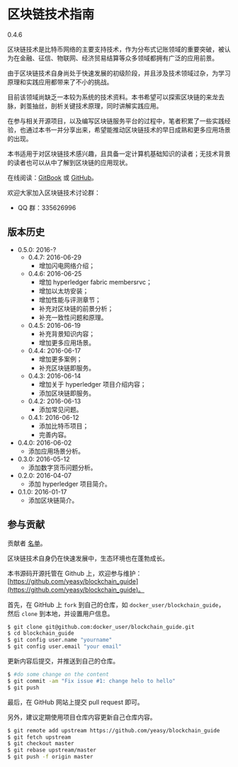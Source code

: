 # 区块链技术指南
0.4.6

区块链技术是比特币网络的主要支持技术，作为分布式记账领域的重要突破，被认为在金融、征信、物联网、经济贸易结算等众多领域都拥有广泛的应用前景。

由于区块链技术自身尚处于快速发展的初级阶段，并且涉及技术领域过杂，为学习原理和实践应用都带来了不小的挑战。

目前该领域尚缺乏一本较为系统的技术资料。本书希望可以探索区块链的来龙去脉，剥茧抽丝，剖析关键技术原理，同时讲解实践应用。

在参与相关开源项目，以及编写区块链服务平台的过程中，笔者积累了一些实践经验，也通过本书一并分享出来，希望能推动区块链技术的早日成熟和更多应用场景的出现。

本书适用于对区块链技术感兴趣，且具备一定计算机基础知识的读者；无技术背景的读者也可以从中了解到区块链的应用现状。

在线阅读：[GitBook](https://www.gitbook.com/book/yeasy/blockchain_guide) 或 [GitHub](https://github.com/yeasy/blockchain_guide/blob/master/SUMMARY.md)。

欢迎大家加入区块链技术讨论群：

* QQ 群：335626996

## 版本历史
* 0.5.0: 2016-?
  * 0.4.7: 2016-06-29
      * 增加闪电网络介绍；
  * 0.4.6: 2016-06-25
      * 增加 hyperledger fabric membersrvc；
      * 增加以太坊安装；
      * 增加性能与评测章节；
      * 补充对区块链的前景分析；
      * 补充一致性问题和原理。
  * 0.4.5: 2016-06-19
      * 补充背景知识内容；
      * 增加更多应用场景。
  * 0.4.4: 2016-06-17
      * 增加更多案例；
      * 补充区块链即服务。
  * 0.4.3: 2016-06-14
      * 增加关于 hyperledger 项目介绍内容；
      * 添加区块链即服务。
  * 0.4.2: 2016-06-13
      * 添加常见问题。
  * 0.4.1: 2016-06-12
      * 添加比特币项目；
      * 完善内容。
* 0.4.0: 2016-06-02
    * 添加应用场景分析。
* 0.3.0: 2016-05-12
    * 添加数字货币问题分析。
* 0.2.0: 2016-04-07
    * 添加 hyperledger 项目简介。
* 0.1.0: 2016-01-17
    * 添加区块链简介。

## 参与贡献
贡献者 [名单](https://github.com/yeasy/blockchain_guide/graphs/contributors)。

区块链技术自身仍在快速发展中，生态环境也在蓬勃成长。

本书源码开源托管在 Github 上，欢迎参与维护：[https://github.com/yeasy/blockchain_guide](https://github.com/yeasy/blockchain_guide)。

首先，在 GitHub 上 `fork` 到自己的仓库，如 `docker_user/blockchain_guide`，然后 `clone` 到本地，并设置用户信息。

```sh
$ git clone git@github.com:docker_user/blockchain_guide.git
$ cd blockchain_guide
$ git config user.name "yourname"
$ git config user.email "your email"
```

更新内容后提交，并推送到自己的仓库。

```sh
$ #do some change on the content
$ git commit -am "Fix issue #1: change helo to hello"
$ git push
```

最后，在 GitHub 网站上提交 pull request 即可。

另外，建议定期使用项目仓库内容更新自己仓库内容。
```sh
$ git remote add upstream https://github.com/yeasy/blockchain_guide
$ git fetch upstream
$ git checkout master
$ git rebase upstream/master
$ git push -f origin master
```
